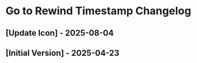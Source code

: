 # Go to Rewind Timestamp Changelog

## [Update Icon] - 2025-08-04

## [Initial Version] - 2025-04-23
